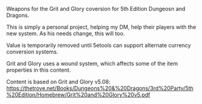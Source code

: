 Weapons for the Grit and Glory coversion for 5th Edition Dungeosn and Dragons.

This is simply a personal project, helping my DM, help their players with the new system. As his needs
change, this will too.

Value is temporarily removed until 5etools can support alternate currency conversion systems.

Grit and Glory uses a wound system, which affects some of the item properties in this content.

Content is based on Grit and Glory v5.08:
https://thetrove.net/Books/Dungeons%20&%20Dragons/3rd%20Party/5th%20Edition/Homebrew/Grit%20and%20Glory%20v5.pdf

